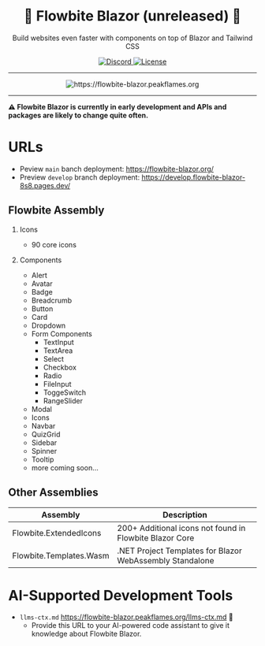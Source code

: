 <div align="center">
  <h1>🚧 Flowbite Blazor (unreleased) 🚧</h1>
  <p>
    Build websites even faster with components on top of Blazor and Tailwind CSS
  </p>
  <p>
    <a href="https://discord.com/invite/4eeurUVvTy">
      <img src="https://img.shields.io/discord/902911619032576090?color=%237289da&label=Discord" alt="Discord">
    </a>
    <a href="https://flowbite.com/getting-started/license/">
      <img src="https://img.shields.io/badge/license-MIT-blue" alt="License">
    </a>
  </p>
</div>

---

<div align="center">
  <p />
  <p>
    <img alt="https://flowbite-blazor.peakflames.org" src="docs/assests/screenshot.png" />
  </p>
</div>

---

**⚠️ Flowbite Blazor is currently in early development and APIs and packages are likely to change quite often.**

# URLs

- Peview `main` banch deployment: <https://flowbite-blazor.org/>
- Preview `develop` branch deployment: <https://develop.flowbite-blazor-8s8.pages.dev/>

## Flowbite Assembly

1. Icons
   - 90 core icons

1. Components
   - Alert
   - Avatar
   - Badge
   - Breadcrumb
   - Button
   - Card
   - Dropdown
   - Form Components
       - TextInput
       - TextArea
       - Select
       - Checkbox
       - Radio
       - FileInput
       - ToggeSwitch
       - RangeSlider
   - Modal
   - Icons
   - Navbar
   - QuizGrid
   - Sidebar
   - Spinner
   - Tooltip
   - more coming soon...

## Other Assemblies

| Assembly                | Description                                              |
| ----------------------- | -------------------------------------------------------- |
| Flowbite.ExtendedIcons  | 200+ Additional icons not found in Flowbite Blazor Core  |
| Flowbite.Templates.Wasm | .NET Project Templates for Blazor WebAssembly Standalone |

# AI-Supported Development Tools

- `llms-ctx.md` <https://flowbite-blazor.peakflames.org/llms-ctx.md> 🤖
    - Provide this URL to your AI-powered code assistant to give it knowledge about Flowbite Blazor.

